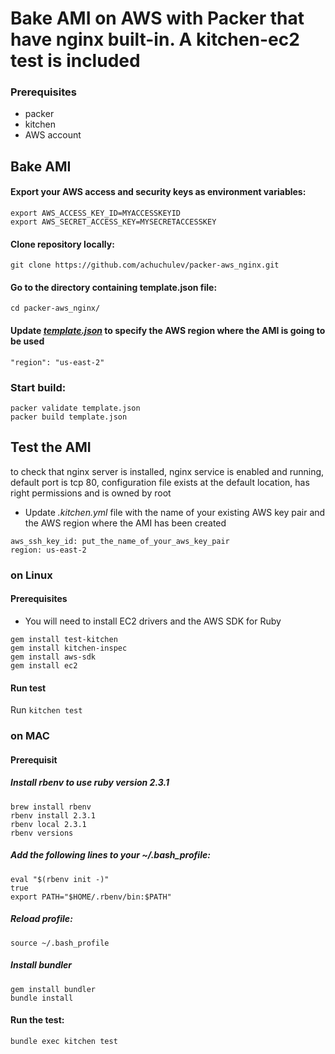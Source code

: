 # Bake AMI on AWS with Packer that have nginx built-in. A kitchen-ec2 test is included

### Prerequisites

* packer
* kitchen
* AWS account

## Bake AMI

#### Export your AWS access and security keys as environment variables:

```
export AWS_ACCESS_KEY_ID=MYACCESSKEYID
export AWS_SECRET_ACCESS_KEY=MYSECRETACCESSKEY
```

#### Clone repository locally:

`git clone https://github.com/achuchulev/packer-aws_nginx.git`

#### Go to the directory containing template.json file:

`cd packer-aws_nginx/`

#### Update _[template.json](https://github.com/achuchulev/packer-aws_nginx/blob/master/template.json)_ to specify the AWS region where the AMI is going to be used

`"region": "us-east-2"`

### Start build:

```
packer validate template.json
packer build template.json
```

## Test the AMI

to check that nginx server is installed, nginx service is enabled and running, default port is tcp 80, configuration file exists at the default location, has right permissions and is owned by root

* Update _.kitchen.yml_ file with the name of your existing AWS key pair and the AWS region where the AMI has been created

```
aws_ssh_key_id: put_the_name_of_your_aws_key_pair
region: us-east-2
```

### on Linux

#### Prerequisites

* You will need to install EC2 drivers and the AWS SDK for Ruby

```
gem install test-kitchen
gem install kitchen-inspec
gem install aws-sdk
gem install ec2
```

#### Run test

Run `kitchen test` 

### on MAC

#### Prerequisit

##### Install rbenv to use ruby version 2.3.1

```
brew install rbenv
rbenv install 2.3.1
rbenv local 2.3.1
rbenv versions
```

##### Add the following lines to your ~/.bash_profile:

```
eval "$(rbenv init -)"
true
export PATH="$HOME/.rbenv/bin:$PATH"
```

##### Reload profile: 

`source ~/.bash_profile`

##### Install bundler

```
gem install bundler
bundle install
```

#### Run the test: 

`bundle exec kitchen test`
